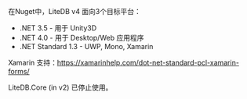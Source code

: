 在Nuget中，LiteDB v4 面向3个目标平台：

- .NET 3.5 - 用于 Unity3D
- .NET 4.0 - 用于 Desktop/Web 应用程序
- .NET Standard 1.3 - UWP, Mono, Xamarin

Xamarin 支持：https://xamarinhelp.com/dot-net-standard-pcl-xamarin-forms/

LiteDB.Core (in v2) 已停止使用。